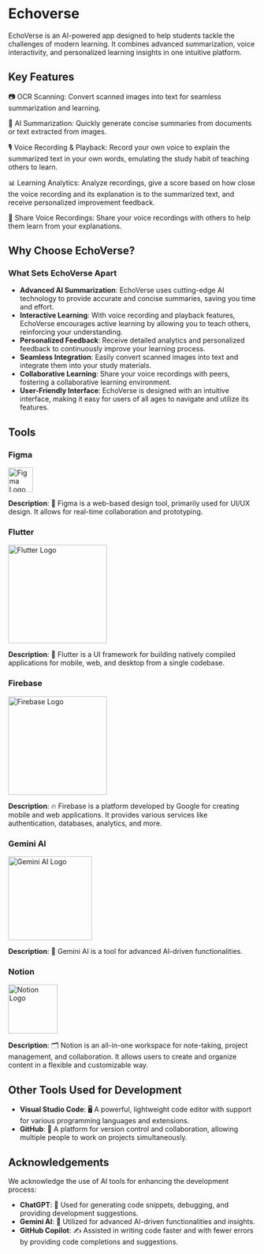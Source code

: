 # Echoverse

EchoVerse is an AI-powered app designed to help students tackle the challenges of modern learning. It combines advanced summarization, voice interactivity, and personalized learning insights in one intuitive platform.

## Key Features

📷 OCR Scanning: Convert scanned images into text for seamless summarization and learning.

📝 AI Summarization: Quickly generate concise summaries from documents or text extracted from images.

🎙️ Voice Recording & Playback: Record your own voice to explain the summarized text in your own words, emulating the study habit of teaching others to learn.

📊 Learning Analytics: Analyze recordings, give a score based on how close the voice recording and its explanation is to the summarized text, and receive personalized improvement feedback.

🔗 Share Voice Recordings: Share your voice recordings with others to help them learn from your explanations.

## Why Choose EchoVerse?

### What Sets EchoVerse Apart

- **Advanced AI Summarization**: EchoVerse uses cutting-edge AI technology to provide accurate and concise summaries, saving you time and effort.
- **Interactive Learning**: With voice recording and playback features, EchoVerse encourages active learning by allowing you to teach others, reinforcing your understanding.
- **Personalized Feedback**: Receive detailed analytics and personalized feedback to continuously improve your learning process.
- **Seamless Integration**: Easily convert scanned images into text and integrate them into your study materials.
- **Collaborative Learning**: Share your voice recordings with peers, fostering a collaborative learning environment.
- **User-Friendly Interface**: EchoVerse is designed with an intuitive interface, making it easy for users of all ages to navigate and utilize its features.

## Tools

### Figma
<img src="https://upload.wikimedia.org/wikipedia/commons/3/33/Figma-logo.svg" alt="Figma Logo" width="50"/>

**Description**: 🎨 Figma is a web-based design tool, primarily used for UI/UX design. It allows for real-time collaboration and prototyping.

### Flutter
<img src="https://upload.wikimedia.org/wikipedia/commons/1/17/Google-flutter-logo.png" alt="Flutter Logo" width="200"/>

**Description**: 📱 Flutter is a UI framework for building natively compiled applications for mobile, web, and desktop from a single codebase.

### Firebase
<img src="https://upload.wikimedia.org/wikipedia/commons/3/37/Firebase_Logo.svg" alt="Firebase Logo" width="200"/>

**Description**: 🔥 Firebase is a platform developed by Google for creating mobile and web applications. It provides various services like authentication, databases, analytics, and more.

### Gemini AI
<img src="https://1000logos.net/wp-content/uploads/2024/02/Gemini-Logo.png" alt="Gemini AI Logo" width="170"/>

**Description**: 🤖 Gemini AI is a tool for advanced AI-driven functionalities.

### Notion
<img src="https://upload.wikimedia.org/wikipedia/commons/e/e9/Notion-logo.svg" alt="Notion Logo" width="100"/>

**Description**: 🗂️ Notion is an all-in-one workspace for note-taking, project management, and collaboration. It allows users to create and organize content in a flexible and customizable way.

## Other Tools Used for Development

- **Visual Studio Code**: 🖥️ A powerful, lightweight code editor with support for various programming languages and extensions.
- **GitHub**: 🐙 A platform for version control and collaboration, allowing multiple people to work on projects simultaneously.

## Acknowledgements

We acknowledge the use of AI tools for enhancing the development process:

- **ChatGPT**: 💬 Used for generating code snippets, debugging, and providing development suggestions.
- **Gemini AI**: 🤖 Utilized for advanced AI-driven functionalities and insights.
- **GitHub Copilot**: ✍️ Assisted in writing code faster and with fewer errors by providing code completions and suggestions.
